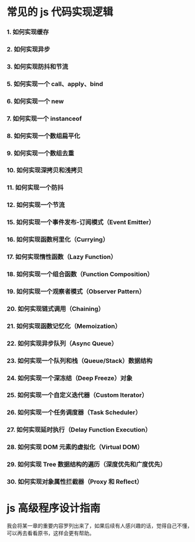 # 常见的 js 代码实现逻辑
### 1. 如何实现缓存

### 2. 如何实现异步

### 3. 如何实现防抖和节流

### 5. 如何实现一个 call、apply、bind

### 6. 如何实现一个 new

### 7. 如何实现一个 instanceof

### 8. 如何实现一个数组扁平化

### 9. 如何实现一个数组去重

### 10. 如何实现深拷贝和浅拷贝

### 11. 如何实现一个防抖

### 12. 如何实现一个节流

### 15. 如何实现一个事件发布-订阅模式（Event Emitter）

### 16. 如何实现函数柯里化（Currying）

### 17. 如何实现惰性函数（Lazy Function）

### 18. 如何实现一个组合函数（Function Composition）

### 19. 如何实现一个观察者模式（Observer Pattern）

### 20. 如何实现链式调用（Chaining）

### 21. 如何实现函数记忆化（Memoization）

### 22. 如何实现异步队列（Async Queue）

### 23. 如何实现一个队列和栈（Queue/Stack）数据结构

### 24. 如何实现一个深冻结（Deep Freeze）对象

### 25. 如何实现一个自定义迭代器（Custom Iterator）

### 26. 如何实现一个任务调度器（Task Scheduler）

### 27. 如何实现延时执行（Delay Function Execution）

### 28. 如何实现 DOM 元素的虚拟化（Virtual DOM）

### 29. 如何实现 Tree 数据结构的遍历（深度优先和广度优先）

### 30. 如何实现对象属性拦截器（Proxy 和 Reflect）


# js 高级程序设计指南
我会将某一章的重要内容罗列出来了，如果后续有人感兴趣的话，觉得自己不懂，可以再去看看原书，这样会更有帮助。






